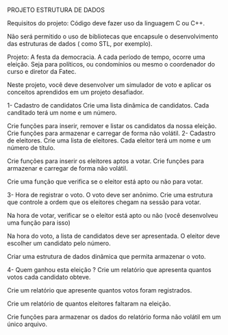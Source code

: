 PROJETO ESTRUTURA DE DADOS

Requisitos do projeto:
Código deve fazer uso da linguagem C ou C++.

Não será permitido o uso de bibliotecas que encapsule o desenvolvimento das estruturas de dados ( como STL, por exemplo).

Projeto: A festa da democracia.
A cada período de tempo, ocorre uma eleição. Seja para políticos, ou condomínios ou mesmo o coordenador do curso e diretor da Fatec.

Neste projeto, você deve desenvolver um simulador de voto e aplicar os conceitos aprendidos em um projeto desafiador.

1- Cadastro de candidatos
Crie uma lista dinâmica de candidatos. Cada canditado terá um nome e um número.

Crie funções para inserir, remover e listar os candidatos da nossa eleição. Crie funções para armazenar e carregar de forma não volátil.
2- Cadastro de eleitores.
Crie uma lista de eleitores. Cada eleitor terá um nome e um número de título.

Crie funções para inserir os eleitores aptos a votar. Crie funções para armazenar e carregar de forma não volátil.

Crie uma função que verifica se o eleitor está apto ou não para votar.

3- Hora de registrar o voto.
O voto deve ser anônimo. Crie uma estrutura que controle a ordem que os eleitores chegam na sessão para votar.

Na hora de votar, verificar se o eleitor está apto ou não (você desenvolveu uma função para isso)

Na hora do voto, a lista de candidatos deve ser apresentada. O eleitor deve escolher um candidato pelo número.

Criar uma estrutura de dados dinâmica que permita armazenar o voto.

4- Quem ganhou esta eleição ?
Crie um relatório que apresenta quantos votos cada candidato obteve.

Crie um relatório que apresente quantos votos foram registrados.

Crie um relatório de quantos eleitores faltaram na eleição.

Crie funções para armazenar os dados do relatório forma não volátil em um único arquivo.
